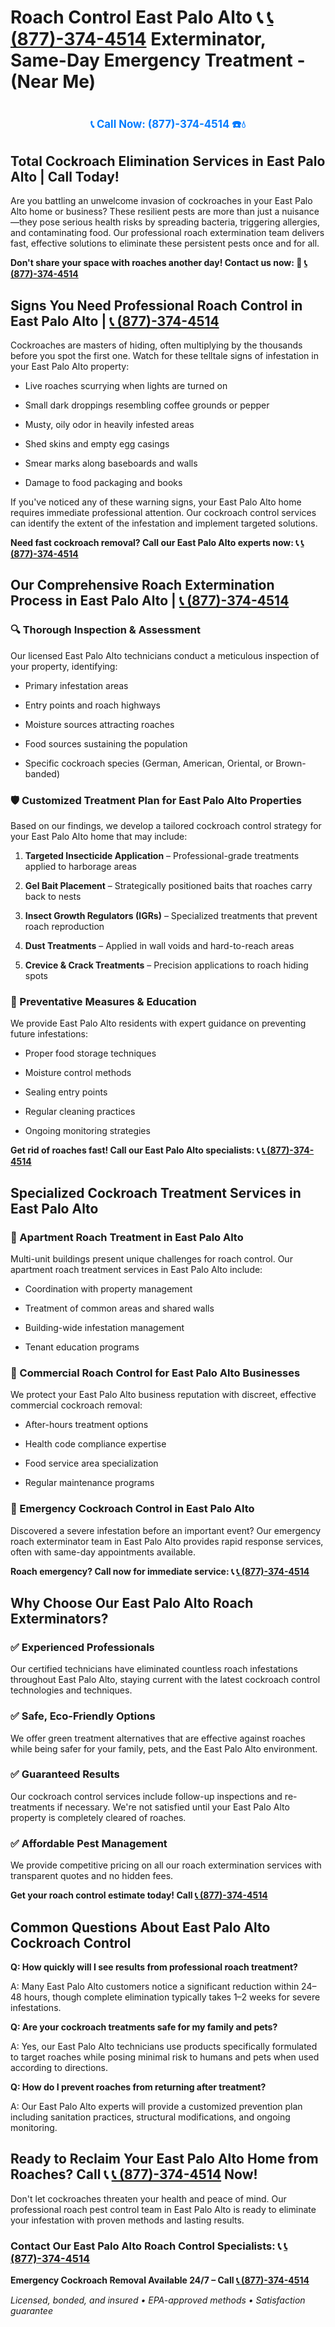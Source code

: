 # Roach Control East Palo Alto 📞 [📞 (877)-374-4514](https://pest-control-4514.netlify.app) Exterminator, Same-Day Emergency Treatment - (Near Me)
# 

<p align="center" style="font-size: 1.2em; font-weight: bold; margin: 20px 0;">
  <a href="https://pest-control-4514.netlify.app" target="_blank" style="color: #007BFF; text-decoration: none;">📞 Call Now: (877)-374-4514 ☎️💧</a>
</p>

## Total Cockroach Elimination Services in East Palo Alto | Call  Today!

Are you battling an unwelcome invasion of cockroaches in your East Palo Alto home or business? These resilient pests are more than just a nuisance—they pose serious health risks by spreading bacteria, triggering allergies, and contaminating food. Our professional roach extermination team delivers fast, effective solutions to eliminate these persistent pests once and for all.

**Don't share your space with roaches another day! Contact us now: 📱 [📞 (877)-374-4514](https://pest-control-4514.netlify.app)**

## Signs You Need Professional Roach Control in East Palo Alto | [📞 (877)-374-4514](https://pest-control-4514.netlify.app)

Cockroaches are masters of hiding, often multiplying by the thousands before you spot the first one. Watch for these telltale signs of infestation in your East Palo Alto property:

- Live roaches scurrying when lights are turned on  

- Small dark droppings resembling coffee grounds or pepper  

- Musty, oily odor in heavily infested areas  

- Shed skins and empty egg casings  

- Smear marks along baseboards and walls  

- Damage to food packaging and books  

If you've noticed any of these warning signs, your East Palo Alto home requires immediate professional attention. Our cockroach control services can identify the extent of the infestation and implement targeted solutions.

**Need fast cockroach removal? Call our East Palo Alto experts now: 📞 [📞 (877)-374-4514](https://pest-control-4514.netlify.app)**

## Our Comprehensive Roach Extermination Process in East Palo Alto | [📞 (877)-374-4514](https://pest-control-4514.netlify.app)

### 🔍 Thorough Inspection & Assessment

Our licensed East Palo Alto technicians conduct a meticulous inspection of your property, identifying:

- Primary infestation areas  

- Entry points and roach highways  

- Moisture sources attracting roaches  

- Food sources sustaining the population  

- Specific cockroach species (German, American, Oriental, or Brown-banded)  

### 🛡️ Customized Treatment Plan for East Palo Alto Properties

Based on our findings, we develop a tailored cockroach control strategy for your East Palo Alto home that may include:

1. **Targeted Insecticide Application** – Professional-grade treatments applied to harborage areas  

2. **Gel Bait Placement** – Strategically positioned baits that roaches carry back to nests  

3. **Insect Growth Regulators (IGRs)** – Specialized treatments that prevent roach reproduction  

4. **Dust Treatments** – Applied in wall voids and hard-to-reach areas  

5. **Crevice & Crack Treatments** – Precision applications to roach hiding spots  

### 🧹 Preventative Measures & Education

We provide East Palo Alto residents with expert guidance on preventing future infestations:

- Proper food storage techniques  

- Moisture control methods  

- Sealing entry points  

- Regular cleaning practices  

- Ongoing monitoring strategies  

**Get rid of roaches fast! Call our East Palo Alto specialists: 📞 [📞 (877)-374-4514](https://pest-control-4514.netlify.app)**

## Specialized Cockroach Treatment Services in East Palo Alto

### 🏢 Apartment Roach Treatment in East Palo Alto

Multi-unit buildings present unique challenges for roach control. Our apartment roach treatment services in East Palo Alto include:

- Coordination with property management  

- Treatment of common areas and shared walls  

- Building-wide infestation management  

- Tenant education programs  

### 🏪 Commercial Roach Control for East Palo Alto Businesses

We protect your East Palo Alto business reputation with discreet, effective commercial cockroach removal:

- After-hours treatment options  

- Health code compliance expertise  

- Food service area specialization  

- Regular maintenance programs  

### 🚨 Emergency Cockroach Control in East Palo Alto

Discovered a severe infestation before an important event? Our emergency roach exterminator team in East Palo Alto provides rapid response services, often with same-day appointments available.

**Roach emergency? Call now for immediate service: 📞 [📞 (877)-374-4514](https://pest-control-4514.netlify.app)**

## Why Choose Our East Palo Alto Roach Exterminators?

### ✅ Experienced Professionals

Our certified technicians have eliminated countless roach infestations throughout East Palo Alto, staying current with the latest cockroach control technologies and techniques.

### ✅ Safe, Eco-Friendly Options

We offer green treatment alternatives that are effective against roaches while being safer for your family, pets, and the East Palo Alto environment.

### ✅ Guaranteed Results

Our cockroach control services include follow-up inspections and re-treatments if necessary. We're not satisfied until your East Palo Alto property is completely cleared of roaches.

### ✅ Affordable Pest Management

We provide competitive pricing on all our roach extermination services with transparent quotes and no hidden fees.

**Get your roach control estimate today! Call [📞 (877)-374-4514](https://pest-control-4514.netlify.app)**

## Common Questions About East Palo Alto Cockroach Control

**Q: How quickly will I see results from professional roach treatment?**  

A: Many East Palo Alto customers notice a significant reduction within 24–48 hours, though complete elimination typically takes 1–2 weeks for severe infestations.

**Q: Are your cockroach treatments safe for my family and pets?**  

A: Yes, our East Palo Alto technicians use products specifically formulated to target roaches while posing minimal risk to humans and pets when used according to directions.

**Q: How do I prevent roaches from returning after treatment?**  

A: Our East Palo Alto experts will provide a customized prevention plan including sanitation practices, structural modifications, and ongoing monitoring.

## Ready to Reclaim Your East Palo Alto Home from Roaches? Call 📞 [📞 (877)-374-4514](https://pest-control-4514.netlify.app) Now!

Don't let cockroaches threaten your health and peace of mind. Our professional roach pest control team in East Palo Alto is ready to eliminate your infestation with proven methods and lasting results.

### Contact Our East Palo Alto Roach Control Specialists: 📞 [📞 (877)-374-4514](https://pest-control-4514.netlify.app)

**Emergency Cockroach Removal Available 24/7 – Call [📞 (877)-374-4514](https://pest-control-4514.netlify.app)**

*Licensed, bonded, and insured • EPA-approved methods • Satisfaction guarantee*
